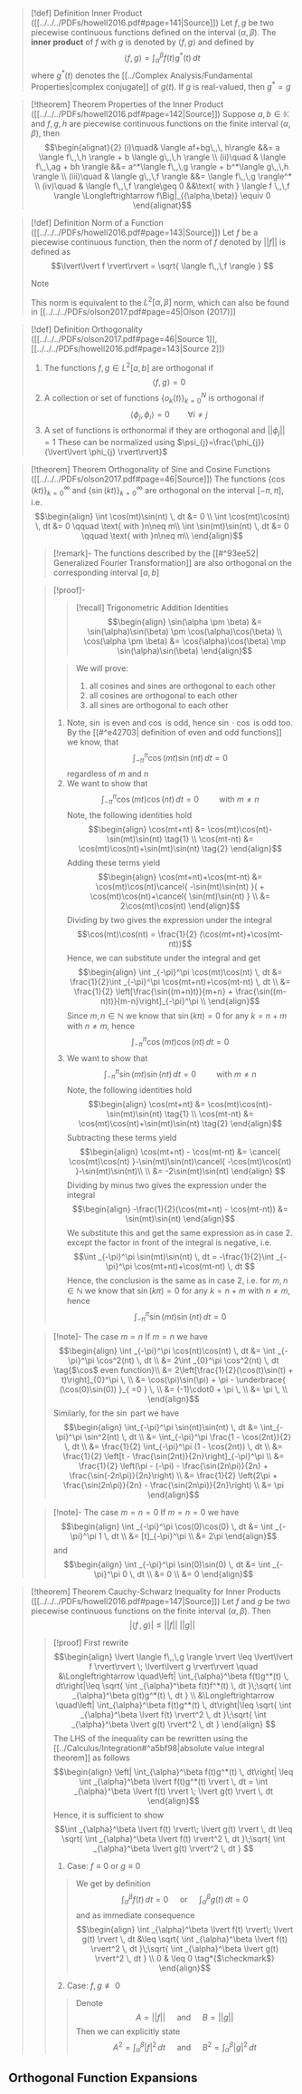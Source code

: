 >[!def] Definition Inner Product ([[../../../PDFs/howell2016.pdf#page=141|Source]])
>Let $f,g$ be two piecewise continuous functions defined on the interval $(\alpha, \beta)$. The **inner product** of $f$ with $g$ is denoted by $\langle f,g \rangle$ and defined by
>$$\langle f,g \rangle = \int _{\alpha}^\beta f(t)g^*(t) \, dt $$
> where $g^*(t)$ denotes the [[../Complex Analysis/Fundamental Properties|complex conjugate]] of $g(t)$. If $g$ is real-valued, then $g^*=g$

>[!theorem] Theorem Properties of the Inner Product ([[../../../PDFs/howell2016.pdf#page=142|Source]])
> Suppose $a,b \in \mathbb{K}$ and $f,g,h$ are piecewise continuous functions on the finite interval $(\alpha,\beta)$, then
> $$\begin{alignat}{2}
> (i)\quad& \langle af+bg\,,\, h\rangle &&=  a \langle f\,,\,h \rangle + b \langle g\,,\,h \rangle \\
> (ii)\quad & \langle f\,,\,ag + bh \rangle &&= a^*\langle f\,,\,g \rangle + b^*\langle g\,,\,h \rangle \\
> (iii)\quad & \langle g\,,\,f \rangle &&= \langle f\,,\,g \rangle^* \\
> (iv)\quad & \langle f\,,\,f \rangle\geq 0 &&\text{ with } \langle f \,,\,f \rangle \Longleftrightarrow f\Big|_{(\alpha,\beta)} \equiv 0
>\end{alignat}$$

>[!def] Definition Norm of a Function ([[../../../PDFs/howell2016.pdf#page=143|Source]])
>Let $f$ be a piecewise continuous function, then the norm of $f$ denoted by $\lvert\lvert f \rvert\rvert$ is defined as
>$$\lvert\lvert f \rvert\rvert = \sqrt{ \langle f\,,\,f \rangle } $$
>>[!note]
>>This norm is equivalent to the $L^2[\alpha,\beta]$ norm, which can also be found in [[../../../PDFs/olson2017.pdf#page=45|Olson (2017)]]

>[!def] Definition Orthogonality ([[../../../PDFs/olson2017.pdf#page=46|Source 1]], [[../../../PDFs/howell2016.pdf#page=143|Source 2]])
>1. The functions $f,g \in L^2[a,b]$ are orthogonal if
>$$\langle f,g \rangle =0$$
>2. A collection or set of functions $\{ o_{k}(t) \}_{k=0}^N$ is orthogonal if
>$$ \langle \phi_{j}, \phi_{i} \rangle= 0 \qquad \forall i\neq j$$
>3. A set of functions is orthonormal if they are orthogonal and $\lvert\lvert \phi_{j} \rvert\rvert = 1$
> These can be normalized using $\psi_{j}=\frac{\phi_{j}}{\lvert\lvert \phi_{j} \rvert\rvert}$

>[!theorem] Theorem Orthogonality of Sine and Cosine Functions ([[../../../PDFs/olson2017.pdf#page=46|Source]])
>The functions $\{ \cos(kt) \}_{k=0}^\infty$ and $\{ \sin(kt) \}_{k=0}^\infty$ are orthogonal on the interval $[-\pi,\pi]$, i.e.
>$$\begin{align}
> \int  \cos(mt)\sin(nt) \, dt &= 0 \\
> \int  \cos(mt)\cos(nt) \, dt &= 0 \qquad \text{ with }n\neq m\\
> \int  \sin(mt)\sin(nt) \, dt &= 0 \qquad \text{ with }n\neq m\\ 
>\end{align}$$
>>[!remark]-
>> The functions described by the [[#^93ee52| Generalized Fourier Transformation]] are also orthogonal on the corresponding interval $[a,b]$
>
>>[!proof]-
>>>[!recall] Trigonometric Addition Identities
>>>$$\begin{align}
>>> \sin(\alpha \pm \beta) &= \sin(\alpha)\sin(\beta) \pm \cos(\alpha)\cos(\beta) \\
>>> \cos(\alpha \pm \beta) &= \cos(\alpha)\cos(\beta) \mp \sin(\alpha)\sin(\beta)
>>>\end{align}$$
>>
>>>We will prove:
>>>1. all cosines and sines are orthogonal to each other
>>>2. all cosines are orthogonal to each other
>>>3. all sines are orthogonal to each other
>>
>>1.  Note, $\sin$ is even and $\cos$ is odd, hence $\sin \cdot \cos$  is odd too. By the [[#^e42703| definition of even and odd functions]] we know, that 
>>$$\int _{-\pi}^\pi \cos(mt)\sin(nt) \, dt =0 $$
>>regardless of $m$ and $n$
>>2. We want to show that
>> $$\int _{-\pi}^\pi \cos(mt)\cos(nt) \, dt =0 \qquad \text{ with } m \neq n$$
>>Note, the following identities hold
>>$$\begin{align}
>> \cos(mt+nt) &= \cos(mt)\cos(nt)-\sin(mt)\sin(nt) \tag{1} \\
>> \cos(mt-nt) &= \cos(mt)\cos(nt)+\sin(mt)\sin(nt) \tag{2}
>>\end{align}$$
>>Adding these terms yield
>>$$\begin{align}
>> \cos(mt+nt)+\cos(mt-nt) &= \cos(mt)\cos(nt)\cancel{ -\sin(mt)\sin(nt) }( +  \cos(mt)\cos(nt)+\cancel{ \sin(mt)\sin(nt) } \\
>> &= 2\cos(mt)\cos(nt)
>>\end{align}$$
>>Dividing by two gives the expression under the integral
>>$$\cos(mt)\cos(nt) = \frac{1}{2} (\cos(mt+nt)+\cos(mt-nt))$$
>>Hence, we can substitute under the integral and get
>>$$\begin{align}
>> \int _{-\pi}^\pi \cos(mt)\cos(nt) \, dt &= \frac{1}{2}\int _{-\pi}^\pi   \cos(mt+nt)+\cos(mt-nt) \, dt \\
>> &= \frac{1}{2} \left[\frac{\sin((m+n)t)}{m+n} + \frac{\sin((m-n)t)}{m-n}\right]_{-\pi}^\pi \\
>>\end{align}$$
>>Since $m,n \in \mathbb{N}$ we know that $\sin(k\pi) = 0$ for any $k = n+m$ with $n \neq m$, hence
>>$$ \int _{-\pi}^\pi \cos(mt)\cos(nt) \, dt = 0$$
>>3. We want to show that
>> $$\int _{-\pi}^\pi \sin(mt)\sin(nt) \, dt = 0 \qquad\text{ with } m \neq n$$
>> Note, the following identities hold
>> $$\begin{align}
>> \cos(mt+nt) &= \cos(mt)\cos(nt)-\sin(mt)\sin(nt) \tag{1} \\
>> \cos(mt-nt) &= \cos(mt)\cos(nt)+\sin(mt)\sin(nt) \tag{2}
>>\end{align}$$
>>Subtracting these terms yield
>>$$\begin{align}
>> \cos(mt+nt) - \cos(mt-nt) &= \cancel{ \cos(mt)\cos(nt) }-\sin(mt)\sin(nt)\cancel{  -\cos(mt)\cos(nt) }-\sin(mt)\sin(nt)\\ \\
>> &= -2\sin(mt)\sin(nt)
>>\end{align} $$
>>Dividing by minus two gives the expression under the integral
>>$$\begin{align}
>> -\frac{1}{2}(\cos(mt+nt) - \cos(mt-nt)) &= \sin(mt)\sin(nt)
>>\end{align}$$
>>We substitute this and get the same expression as in case 2. except the factor in front of the integral is negative, i.e.
>>$$\int _{-\pi}^\pi \sin(mt)\sin(nt) \, dt = -\frac{1}{2}\int _{-\pi}^\pi   \cos(mt+nt)+\cos(mt-nt) \, dt $$
>>Hence, the conclusion is the same as in case 2, i.e. for $m,n \in \mathbb{N}$ we know that $\sin(k\pi) = 0$ for any $k = n+m$ with $n \neq m$, hence
>>$$\int _{-\pi}^\pi \sin(mt)\sin(nt) \, dt = 0 \tag*{$\square$}$$
>
>>[!note]- The case $m=n$
>>If $m=n$ we have
>>$$\begin{align}
>> \int _{-\pi}^\pi \cos(nt)\cos(nt) \, dt &= \int _{-\pi}^\pi   \cos^2(nt) \, dt \\
>>  &= 2\int _{0}^\pi   \cos^2(nt) \, dt \tag{$\cos$ even function}\\
>>  &= 2\left[\frac{1}{2}(\cos(t)\sin(t) + t)\right]_{0}^\pi \, \\
>>  &= \cos(\pi)\sin(\pi) + \pi - \underbrace{ (\cos(0)\sin(0)) }_{ =0 } \,  \\
>>  &= (-1)\cdot0 + \pi \,  \\
>>  &= \pi \,  \\
>>\end{align}$$
>>Similarly, for the $\sin$ part we have
>>$$\begin{align}
>>\int_{-\pi}^\pi \sin(nt)\sin(nt) \, dt &= \int_{-\pi}^\pi \sin^2(nt) \, dt \\
>>&= \int_{-\pi}^\pi \frac{1 - \cos(2nt)}{2} \, dt \\
>>&= \frac{1}{2} \int_{-\pi}^\pi (1 - \cos(2nt)) \, dt \\
>>&= \frac{1}{2} \left[t - \frac{\sin(2nt)}{2n}\right]_{-\pi}^\pi \\
>>&= \frac{1}{2} \left(\pi - (-\pi) - \frac{\sin(2n\pi)}{2n} + \frac{\sin(-2n\pi)}{2n}\right) \\
>>&= \frac{1}{2} \left(2\pi + \frac{\sin(2n\pi)}{2n} - \frac{\sin(2n\pi)}{2n}\right) \\
>>&= \pi
>>\end{align}$$
>
>>[!note]- The case $m=n=0$
>>If $m=n=0$ we have
>>$$\begin{align}
>>\int _{-\pi}^\pi \cos(0)\cos(0) \, dt &= \int _{-\pi}^\pi   1 \, dt \\
>> &= [t]_{-\pi}^\pi \\
>> &= 2\pi
>>\end{align}$$
>>and
>>$$\begin{align}
>>\int _{-\pi}^\pi \sin(0)\sin(0) \, dt &= \int _{-\pi}^\pi   0 \, dt \\
>> &= 0 \\
>> &= 0
>>\end{align}$$

>[!theorem] Theorem Cauchy-Schwarz Inequality for Inner Products ([[../../../PDFs/howell2016.pdf#page=147|Source]])
>Let $f$ and $g$ be two piecewise continuous functions on the finite interval $(\alpha, \beta)$. Then
>$$\lvert \langle f\,,\,g \rangle \rvert \leq \lvert\lvert f \rvert\rvert \; \lvert\lvert g \rvert\rvert $$
>>[!proof]
>>First rewrite 
>>$$\begin{align}
>> \lvert \langle f\,,\,g \rangle \rvert \leq \lvert\lvert f \rvert\rvert \; \lvert\lvert g \rvert\rvert \quad &\Longleftrightarrow \quad\left| \int_{\alpha}^\beta f(t)g^*(t) \, dt\right|\leq  \sqrt{ \int _{\alpha}^\beta f(t)f^*(t) \, dt  }\;\sqrt{ \int _{\alpha}^\beta g(t)g^*(t) \, dt  } \\
>>  &\Longleftrightarrow  \quad\left| \int_{\alpha}^\beta f(t)g^*(t) \, dt\right|\leq  \sqrt{ \int _{\alpha}^\beta \lvert f(t) \rvert^2  \, dt  }\;\sqrt{ \int _{\alpha}^\beta \lvert g(t) \rvert^2  \, dt  }
>>\end{align} $$
>>The LHS of the inequality can be rewritten using the [[../Calculus/Integration#^a5bf98|absolute value integral theorem]] as follows
>>$$\begin{align}
>> \left| \int_{\alpha}^\beta f(t)g^*(t) \, dt\right| \leq \int _{\alpha}^\beta \lvert f(t)g^*(t) \rvert  \, dt = \int _{\alpha}^\beta \lvert f(t) \rvert \; \lvert g(t) \rvert   \, dt  
>>\end{align}$$
>>Hence, it is sufficient to show
>>$$\int _{\alpha}^\beta \lvert f(t) \rvert\; \lvert g(t) \rvert   \, dt \leq \sqrt{ \int _{\alpha}^\beta \lvert f(t) \rvert^2  \, dt  }\;\sqrt{ \int _{\alpha}^\beta \lvert g(t) \rvert^2  \, dt  } $$
>> 1. Case: $f \equiv 0$ or $g \equiv 0$
>>> We get by definition
>>> $$\int _{\alpha}^\beta f(t)\, dt = 0 \quad\text{ or }\quad\int _{\alpha}^\beta g(t)\, dt = 0$$
>>> and as immediate consequence
>>> $$\begin{align}
>>> \int _{\alpha}^\beta \lvert f(t) \rvert\; \lvert g(t) \rvert   \, dt &\leq \sqrt{ \int _{\alpha}^\beta \lvert f(t) \rvert^2  \, dt  }\;\sqrt{ \int _{\alpha}^\beta \lvert g(t) \rvert^2  \, dt  } \\
>> 0 & \leq 0 \tag*{$\checkmark$}
>>>\end{align}$$
>>
>>2. Case: $f,g \not\equiv 0$
>>> Denote
>>> $$A= \lvert\lvert f \rvert\rvert \quad \text{ and } \quad B= \lvert\lvert g \rvert\rvert $$
>>>Then we can explicitly state
>>>$$A^2= \int _{\alpha}^\beta \lvert f \rvert^2  \, dt  \quad \text{ and } \quad B^2= \int _{\alpha}^\beta \lvert g \rvert^2  \, dt $$

## Orthogonal Function Expansions

